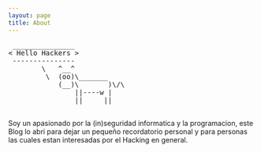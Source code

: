 ```yaml
---
layout: page
title: About
---
```


<pre>
 _______________
< Hello Hackers >
 ---------------
        \   ^__^
         \  (oo)\_______
            (__)\       )\/\
                ||----w |
                ||     ||
                             
</pre>

<p>
Soy un apasionado por la (in)seguridad informatica y la programacion, este Blog lo abri para dejar un pequeño recordatorio personal
y para personas las cuales estan interesadas por el Hacking en general.

</p>

